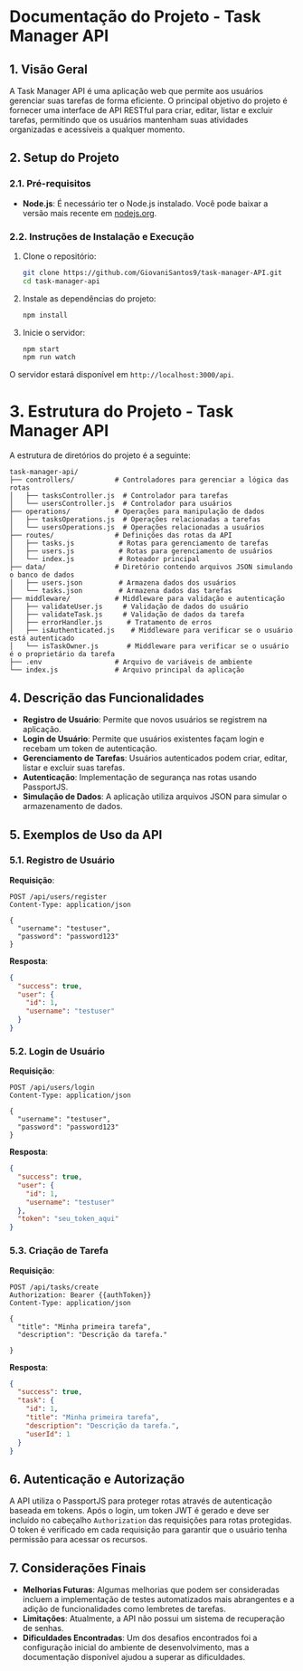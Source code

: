 # Documentação do Projeto - Task Manager API

## 1. Visão Geral
A Task Manager API é uma aplicação web que permite aos usuários gerenciar suas tarefas de forma eficiente. O principal objetivo do projeto é fornecer uma interface de API RESTful para criar, editar, listar e excluir tarefas, permitindo que os usuários mantenham suas atividades organizadas e acessíveis a qualquer momento.

## 2. Setup do Projeto


### 2.1. Pré-requisitos
- **Node.js**: É necessário ter o Node.js instalado. Você pode baixar a versão mais recente em [nodejs.org](https://nodejs.org/).

### 2.2. Instruções de Instalação e Execução
1. Clone o repositório:
   ```bash
   git clone https://github.com/GiovaniSantos9/task-manager-API.git
   cd task-manager-api
   ```
   
2. Instale as dependências do projeto:
   ```bash
   npm install
   ```

3. Inicie o servidor:

   ```bash
   npm start
   npm run watch
   ```

O servidor estará disponível em `http://localhost:3000/api`.


# 3. Estrutura do Projeto - Task Manager API
A estrutura de diretórios do projeto é a seguinte:

```
task-manager-api/
├── controllers/          # Controladores para gerenciar a lógica das rotas
│   ├── tasksController.js  # Controlador para tarefas
│   └── usersController.js  # Controlador para usuários
├── operations/           # Operações para manipulação de dados
│   ├── tasksOperations.js  # Operações relacionadas a tarefas
│   └── usersOperations.js  # Operações relacionadas a usuários
├── routes/               # Definições das rotas da API
│   ├── tasks.js           # Rotas para gerenciamento de tarefas
│   ├── users.js           # Rotas para gerenciamento de usuários
│   └── index.js           # Roteador principal
├── data/                 # Diretório contendo arquivos JSON simulando o banco de dados
│   ├── users.json         # Armazena dados dos usuários
│   └── tasks.json         # Armazena dados das tarefas
├── middleware/           # Middleware para validação e autenticação
│   ├── validateUser.js     # Validação de dados do usuário
│   ├── validateTask.js     # Validação de dados da tarefa
│   ├── errorHandler.js      # Tratamento de erros
│   ├── isAuthenticated.js    # Middleware para verificar se o usuário está autenticado
│   └── isTaskOwner.js       # Middleware para verificar se o usuário é o proprietário da tarefa
├── .env                  # Arquivo de variáveis de ambiente
└── index.js              # Arquivo principal da aplicação
```

## 4. Descrição das Funcionalidades
- **Registro de Usuário**: Permite que novos usuários se registrem na aplicação.
- **Login de Usuário**: Permite que usuários existentes façam login e recebam um token de autenticação.
- **Gerenciamento de Tarefas**: Usuários autenticados podem criar, editar, listar e excluir suas tarefas.
- **Autenticação**: Implementação de segurança nas rotas usando PassportJS.
- **Simulação de Dados**: A aplicação utiliza arquivos JSON para simular o armazenamento de dados.

## 5. Exemplos de Uso da API

### 5.1. Registro de Usuário
**Requisição**:
```http
POST /api/users/register
Content-Type: application/json

{
  "username": "testuser",
  "password": "password123"
}
```

**Resposta**:
```json
{
  "success": true,
  "user": {
    "id": 1,
    "username": "testuser"
  }
}
```

### 5.2. Login de Usuário
**Requisição**:
```http
POST /api/users/login
Content-Type: application/json

{
  "username": "testuser",
  "password": "password123"
}
```

**Resposta**:
```json
{
  "success": true,
  "user": {
    "id": 1,
    "username": "testuser"
  },
  "token": "seu_token_aqui"
}
```

### 5.3. Criação de Tarefa
**Requisição**:
```http
POST /api/tasks/create
Authorization: Bearer {{authToken}}
Content-Type: application/json

{
  "title": "Minha primeira tarefa",
  "description": "Descrição da tarefa."

}
```

**Resposta**:
```json
{
  "success": true,
  "task": {
    "id": 1,
    "title": "Minha primeira tarefa",
    "description": "Descrição da tarefa.",
    "userId": 1
  }
}
```

## 6. Autenticação e Autorização
A API utiliza o PassportJS para proteger rotas através de autenticação baseada em tokens. Após o login, um token JWT é gerado e deve ser incluído no cabeçalho `Authorization` das requisições para rotas protegidas. O token é verificado em cada requisição para garantir que o usuário tenha permissão para acessar os recursos.

## 7. Considerações Finais
- **Melhorias Futuras**: Algumas melhorias que podem ser consideradas incluem a implementação de testes automatizados mais abrangentes e a adição de funcionalidades como lembretes de tarefas.
- **Limitações**: Atualmente, a API não possui um sistema de recuperação de senhas.
- **Dificuldades Encontradas**: Um dos desafios encontrados foi a configuração inicial do ambiente de desenvolvimento, mas a documentação disponível ajudou a superar as dificuldades.
```

